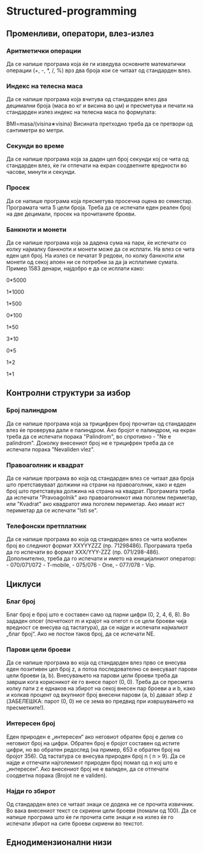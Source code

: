 # Structured-programming

## Променливи, оператори, влез-излез
### Аритметички операции
Да се напише програма која ќе ги изведува основните математички операции (+, -, *, /, %) врз два броја кои се читаат од стандарден влез.

### Индекс на телесна маса
Да се напише програма која вчитува од стандарден влез два децимални броја (маса во кг и висина во цм) и пресметува и печати на стандарден излез индекс на телесна маса по формулата:

BMI=masa/(visina∗visina)
Висината претходно треба да се претвори од сантиметри во метри.

### Секунди во време 
Да се напише програма коjа за даден цел броj секунди коj се чита од стандарден влез, ќе ги отпечати на екран соодветните вредности во часови, минути и секунди.

### Просек 
Да се напише програма која пресметува просечна оцена во семестар. Програмата чита 5 цели броја. Треба да се испечати еден реален број на две децимали, просек на прочитаните броеви.

### Банкноти и монети
Да се напише програма која за дадена сума на пари, ќе испечати со колку најмалку банкноти и монети може да се исплати. На влез се чита еден цел број. На излез се печатат 9 редови, по колку банкноти или монети од секој апоен ни се потребни за да ја исплатиме сумата. Пример 1583 денари, најдобро е да се исплати како:

0*5000

1*1000

1*500

0*100

1*50

3*10

0*5

1*2

1*1

## Контролни структури за избор 
### Број палиндром
Да се напише програма која за трицифрен број прочитан од стандарден влез ќе проверува дали е палиндром. Ако бројот е палиндром, на екран треба да се испечати порака "Palindrom", во спротивно - "Ne e palindrom". Доколку внесениот број не е трицифрен треба да се испечати порака "Nevaliden vlez".

### Правоаголник и квадрат
Да се напише програма во која од стандарден влез се читаат два броја што претставуваат должини на страни на правоаголник, како и еден број што претставува должина на страна на квадрат. Програмата треба да испечати "Pravoagolnik" ако правоаголникот има поголем периметар, или "Kvadrat" ако квадратот има поголем периметар. Ако имаат ист периметар да се испечати "Isti se".

### Телефонски претплатник
Да се напише програма во која од стандарден влез се чита мобилен број во следниот формат XXYYYZZZ (пр. 71298486). Програмата треба да го испечати во формат XXX/YYY-ZZZ (пр. 071/298-486). Дополнително, треба да го испечати и името на иницијалниот оператор: - 070/071/072 - T-mobile, - 075/076 - One, - 077/078 - Vip.

## Циклуси
### Благ број 
Благ број е број што е составен само од парни цифри (0, 2, 4, 6, 8). Во зададен опсег (почетокот m и крајот на опегот n се цели броеви чија вредност се внесува од тастатура), да се најде и испечати најмалиот „благ број“. Ако не постои таков број, да се испечати NE.

### Парови цели броеви
Да се напише програма во која од стандарден влез прво се внесува еден позитивен цел број z, а потоа последователно се внесуваат парови цели броеви (a, b). Внесувањето на парови цели броеви треба да заврши кога корисникот ќе го внесе парот (0, 0). Треба да се пресмета колку пати z е еднаков на збирот на секој внесен пар броеви a и b, како и колкав процент од вкупниот број внесени парови (a, b) даваат збир z (ЗАБЕЛЕШКА: парот (0, 0) не се зема во предвид при извршувањето на пресметките!).

### Интересен број
Eден природен e „интересен“ ако неговиот обратен број е делив со неговиот број на цифри. Обратен број е бројот составен од истите цифри, но во обратен редослед (на пример, 653 е обратен број на бројот 356). Од тастатура се внесува природен број n ( n > 9). Да се најде и отпечати најголемиот природен број помал од n кој што е „интересен“. Ако внесениот број не е валиден, да се отпечати соодветна порака (Brojot ne e validen).

### Најди го збирот
Од стандарден влез се читаат знаци се додека не се прочита извичник. Во вака внесениот текст се скриени цели броеви (помали од 100). Да се напише програма што ќе ги прочита сите знаци и на излез ќе го испечати збирот на сите броеви скриени во текстот.

##  Еднодимензионални низи 
